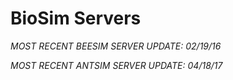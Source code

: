 BioSim Servers
======

*MOST RECENT BEESIM SERVER UPDATE: 02/19/16*

*MOST RECENT ANTSIM SERVER UPDATE: 04/18/17*
